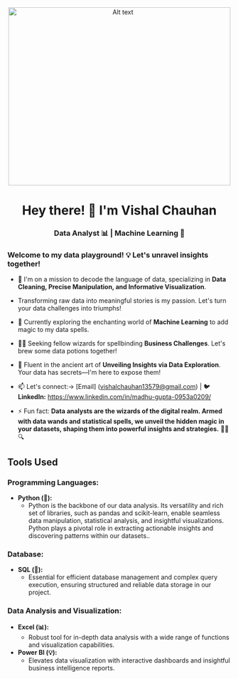 <!-- Header Image -->
<div align="center">
  <img src="https://media.tenor.com/RWG3yLsLjAQAAAAC/evacomics-kelvin.gif" alt="Alt text" width="500" height="400"/>
</div>

<!-- Introduction -->
<h1 align="center">Hey there! 👋 I'm Vishal Chauhan </h1>


<h3 align="center">Data Analyst 📊 | Machine Learning 🤖</h3>



<h3 align="left">Welcome to my data playground! 💡 Let's unravel insights together!</h3>

<!-- 🚀 Current Focus -->
- 🚀 I'm on a mission to decode the language of data, specializing in **Data Cleaning, Precise Manipulation, and Informative Visualization**.

-  Transforming raw data into meaningful stories is my passion. Let's turn your data challenges into triumphs!

<!-- 🌱 Learning Path -->
- 🌱 Currently exploring the enchanting world of **Machine Learning** to add magic to my data spells.

<!-- 👯 Collaboration -->
- 👯‍♂️ Seeking fellow wizards for spellbinding **Business Challenges**. Let's brew some data potions together!

<!-- 💬 Expertise -->
- 💬 Fluent in the ancient art of **Unveiling Insights via Data Exploration**. Your data has secrets—I'm here to expose them!

<!-- 📫 Contact Information -->
- 📫 Let's connect:->
 [Email] (vishalchauhan13579@gmail.com) | 🐦
  **LinkedIn:** https://www.linkedin.com/in/madhu-gupta-0953a0209/

<!-- ⚡ Fun Tidbit -->
- ⚡ Fun fact: **Data analysts are the wizards of the digital realm. Armed with data wands and statistical spells, we unveil the hidden magic in your datasets, shaping them into powerful insights and strategies.** 🔮✨🔍


## Tools Used

### Programming Languages:
- **Python (🐍):**
  - Python is the backbone of our data analysis. Its versatility and rich set of libraries, such as pandas and scikit-learn, enable seamless data manipulation, statistical analysis, and insightful visualizations. Python plays a pivotal role in extracting actionable insights and discovering patterns within our datasets..

### Database:
- **SQL (🐘):**
  -  Essential for efficient database management and complex query execution, ensuring structured and reliable data storage in our project.

### Data Analysis and Visualization:
- **Excel (📊):**
  - Robust tool for in-depth data analysis with a wide range of functions and visualization capabilities.
- **Power BI (💡):**
  - Elevates data visualization with interactive dashboards and insightful business intelligence reports.
